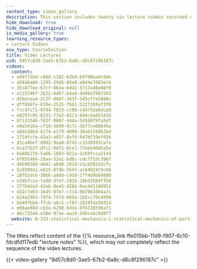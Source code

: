 ```yaml
---
content_type: video_gallery
description: This section includes twenty six lecture videos recorded on the MIT campus.
hide_download: true
hide_download_original: null
is_media_gallery: true
learning_resource_types:
- Lecture Videos
ocw_type: CourseSection
title: Video Lectures
uid: 9d57c8d0-3ae5-67b2-6a8c-d8c8f296187c
videos:
  content:
  - ad4ffdad-c60d-c282-63b4-b9798ea4c9de
  - a58a6a60-1295-29d5-86e8-e844e7083ecb
  - 35c877ee-67cf-86ea-6d42-5717a48e88f9
  - e115746f-2632-8d67-b4ab-9d86af807343
  - d5becea4-2c2f-dd47-303f-5d5cffe5808c
  - dff846fe-630e-2525-fbb1-522f3b9af3f0
  - fcc47c71-9784-7853-cc0b-cd475da6dca9
  - e0297c95-8331-f7e2-82c3-9d4cda651434
  - 8f133546-f62f-8807-444a-5d160f9fa5df
  - e9a5416a-cf19-5609-8c7c-db77ce08b49a
  - a8dcd8bd-8174-e1f9-4898-38ab156061bd
  - 1714fcfe-43a3-a05f-8efd-047df39ef03b
  - d5ca4bef-d982-9aa8-8745-c1520593ca7a
  - 6ca77b3f-dfc1-0df2-0ce1-77eeb4086a5e
  - 6a80b276-5a66-1893-021a-2c69fcca2144
  - 6f855484-28aa-52e1-bdbc-cdc7753c396f
  - 49b96589-d641-a6d0-202d-e1cd39243cfc
  - 5c6908a1-e825-87db-5647-acb402479cb6
  - 28fb1dcb-30b6-addd-c910-1ff4d9b64600
  - e34b7cce-fa88-37e7-1016-18bd3584f356
  - 277b4da5-42eb-8ee5-d26b-0ac4d1248952
  - d32c7e63-1b45-07e7-c314-0b7983484a21
  - 624a29b5-7df4-75fd-605e-1b5cc70c4998
  - b6407bb4-ffcb-a6c5-cf87-2819fda56914
  - e08ae80d-cb1a-6298-bd1e-8fb138596af1
  - 86c73544-e30e-97ae-aac0-546cebc0d8f7
  website: 8-333-statistical-mechanics-i-statistical-mechanics-of-particles-fall-2013
---
```


The titles reflect content of the {{% resource_link ffe015bb-11d9-f907-6c10-fdcdfd117edb "lecture notes" %}}, which may not completely reflect the sequence of the video lectures.

{{< video-gallery "9d57c8d0-3ae5-67b2-6a8c-d8c8f296187c" >}}

